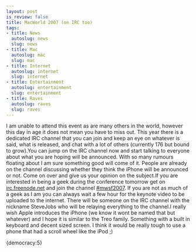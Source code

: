 ```yaml
--- 
layout: post
is_review: false
title: MacWorld 2007 (on IRC too)
tags: 
- title: News
  autoslug: news
  slug: news
- title: Mac
  autoslug: mac
  slug: mac
- title: Internet
  autoslug: internet
  slug: internet
- title: Entertainment
  autoslug: entertainment
  slug: entertainment
- title: Raves
  autoslug: raves
  slug: raves
---
```

I am unable to attend this event as are many others in the world, however this day in age it does not mean you have to miss out.  This year there is a dedicated IRC channel that you can join and keep an eye on whatever is said, what is released, and chat with a lot of others (currently 176 but bound to grow).You can jump on the IRC channel now and start talking to everyone about what you are hoping will be announced.  With so many rumours floating about I am sure something good will come of it.  People are already on the channel discussing whether they think the iPhone will be announced or not.  Come on over and give us your opinion on the subject.<!--more-->If you are interested in being a geek during the conference tomorrow get on [irc.freenode.net](irc://irc.freenode.net/#mwsf2007) and join the channel [#mwsf2007](irc://irc.freenode.net/#mwsf2007).  If you are not as much of a geek as I am you can always wait a few hour for the keynote video to be uploaded to the internet.  There will be someone on the IRC channel with the nickname SteveJobs who will be relaying everything to the channel.I really wish Apple introduces the iPhone (we know it wont be named that but whatever) and I hope it is similar to the Treo family.  Something with a built in keyboard and decent sized screen.  I think it would be really tough to use a phone that had a scroll wheel like the iPod ;)<div>{democracy:5}</div>
